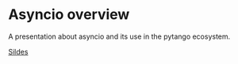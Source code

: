 Asyncio overview
================

A presentation about asyncio and its use in the pytango ecosystem.

[Sildes](http://vxgmichel.github.io/asyncio-overview)
